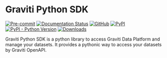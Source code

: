 # Graviti Python SDK

[![Pre-commit](https://github.com/Graviti-AI/graviti-python-sdk/actions/workflows/pre-commit.yaml/badge.svg)](https://github.com/Graviti-AI/graviti-python-sdk/actions/workflows/pre-commit.yaml)
[![Documentation Status](https://readthedocs.org/projects/graviti-python-sdk/badge/?version=latest)](https://graviti-python-sdk.readthedocs.io/en/latest/?badge=latest)
[![GitHub](https://img.shields.io/github/license/Graviti-AI/graviti-python-sdk)](https://github.com/Graviti-AI/graviti-python-sdk/blob/main/LICENSE)
[![PyPI](https://img.shields.io/pypi/v/graviti)](https://pypi.org/project/graviti/)
[![PyPI - Python Version](https://img.shields.io/pypi/pyversions/graviti)](https://pypi.org/project/graviti/)
[![Downloads](https://pepy.tech/badge/graviti/month)](https://pepy.tech/project/graviti)

Graviti Python SDK is a python library to access Graviti Data Platform and manage your datasets.
It provides a pythonic way to access your datasets by Graviti OpenAPI.
